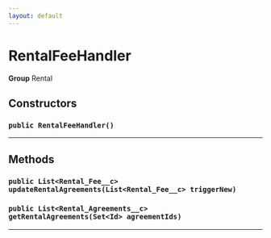 ```yaml
---
layout: default
---
```

# RentalFeeHandler



**Group** Rental

## Constructors
### `public RentalFeeHandler()`
---
## Methods
### `public List<Rental_Fee__c> updateRentalAgreements(List<Rental_Fee__c> triggerNew)`
### `public List<Rental_Agreements__c> getRentalAgreements(Set<Id> agreementIds)`
---
